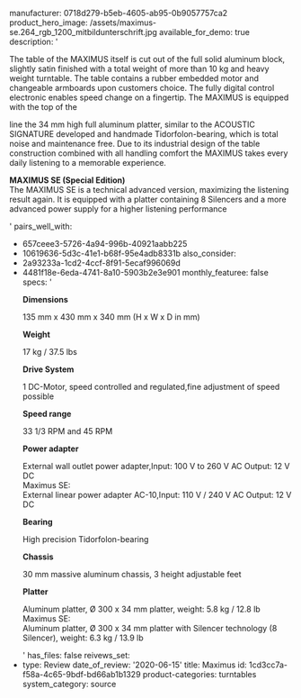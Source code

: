 manufacturer: 0718d279-b5eb-4605-ab95-0b9057757ca2
product_hero_image: /assets/maximus-se.264_rgb_1200_mitbildunterschrift.jpg
available_for_demo: true
description: '<p>The table of the MAXIMUS itself is cut out of the full solid aluminum block, slightly satin finished with a total weight of more than 10 kg and heavy weight turntable. The table contains a rubber embedded motor and changeable armboards upon customers choice. The fully digital control electronic enables speed change on a fingertip. The MAXIMUS is equipped with the top of the</p><p>line the 34 mm high full aluminum platter, similar to the ACOUSTIC SIGNATURE developed and handmade Tidorfolon-bearing, which is total noise and maintenance free. Due to its industrial design of the table construction combined with all handling comfort the MAXIMUS takes every daily listening to a memorable experience.</p><p><strong>MAXIMUS SE (Special Edition)</strong><br>The MAXIMUS SE is a technical advanced version, maximizing the listening result again. It is equipped with a platter containing 8 Silencers and a more advanced power supply for a higher listening performance</p>'
pairs_well_with:
  - 657ceee3-5726-4a94-996b-40921aabb225
  - 10619636-5d3c-41e1-b68f-95e4adb8331b
also_consider:
  - 2a93233a-1cd2-4ccf-8f91-5ecaf996069d
  - 4481f18e-6eda-4741-8a10-5903b2e3e901
monthly_featuree: false
specs: '<p><strong>Dimensions</strong></p><p>135 mm x 430 mm x 340 mm (H x W x D in mm)</p><p><strong>Weight</strong></p><p>17 kg / 37.5 lbs</p><p><strong>Drive System</strong></p><p>1 DC-Motor, speed controlled and regulated,fine adjustment of speed possible</p><p><strong>Speed range</strong></p><p>33 1/3 RPM and 45 RPM</p><p><strong>Power adapter</strong></p><p>External wall outlet power adapter,Input: 100 V to 260 V AC Output: 12 V DC<br>Maximus SE:&nbsp;<br>External linear power adapter AC-10,Input: 110 V / 240 V AC Output: 12 V DC<br></p><p><strong>Bearing</strong></p><p>High precision Tidorfolon-bearing</p><p><strong>Chassis</strong></p><p>30 mm massive aluminum chassis, 3 height adjustable feet</p><p><strong>Platter</strong></p><p>Aluminum platter, Ø 300 x 34 mm platter, weight: 5.8 kg / 12.8 lb<br>Maximus SE:<br>Aluminum platter, Ø 300 x 34 mm platter with Silencer technology (8 Silencer), weight: 6.3 kg / 13.9 lb</p>'
has_files: false
reivews_set:
  -
    type: Review
    date_of_review: '2020-06-15'
title: Maximus
id: 1cd3cc7a-f58a-4c65-9bdf-bd66ab1b1329
product-categories: turntables
system_category: source
